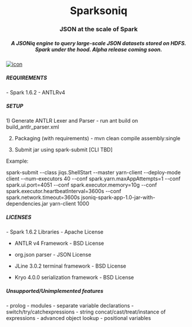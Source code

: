 <h1 align="center">Sparksoniq</h1>

<h3 align="center">JSON at the scale of Spark </h3>

<h5 align="center">A JSONiq engine to query large-scale JSON datasets stored on HDFS. Spark under the hood. Alpha release coming soon. </h5>


<a href="https://ibb.co/j5nnB5"><img src="https://preview.ibb.co/nQPpPQ/icon.png" alt="icon" border="0"></a>

<h5>REQUIREMENTS</h5>
- Spark 1.6.2
- ANTLRv4


<h5>SETUP</h5>
1) Generate ANTLR Lexer and Parser - run ant build on build_antlr_parser.xml

2) Packaging (with requirements) - mvn clean compile assembly:single

3) Submit jar using spark-submit [CLI TBD]

Example:

spark-submit --class jiqs.ShellStart     --master yarn-client     --deploy-mode client --num-executors 40 --conf spark.yarn.maxAppAttempts=1 --conf spark.ui.port=4051  --conf spark.executor.memory=10g --conf spark.executor.heartbeatInterval=3600s --conf spark.network.timeout=3600s  jsoniq-spark-app-1.0-jar-with-dependencies.jar yarn-client 1000


<h5>LICENSES</h5>
- Spark 1.6.2 Libraries - Apache License

- ANTLR v4 Framework - BSD License

- org.json parser - JSON License

- JLine 3.0.2 terminal framework - BSD License

- Kryo 4.0.0 serialization framework - BSD License

<h5>Unsupported/Unimplemented features</h5>
- prolog
- modules
- separate variable declarations
- switch/try/catchexpressions
- string concat/cast/treat/instance of expressions
- advanced object lookup
- positional variables

